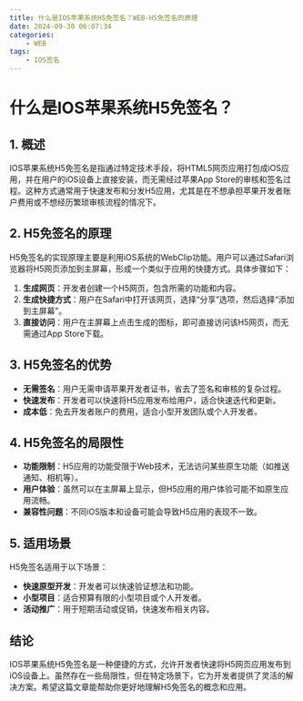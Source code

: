 ```yaml
---
title: 什么是IOS苹果系统H5免签名？WEB-H5免签名的原理
date: 2024-09-30 06:07:34
categories:
    - WEB
tags:
    - IOS签名
---
```



# 什么是IOS苹果系统H5免签名？

## 1. 概述

IOS苹果系统H5免签名是指通过特定技术手段，将HTML5网页应用打包成iOS应用，并在用户的iOS设备上直接安装，而无需经过苹果App Store的审核和签名过程。这种方式通常用于快速发布和分发H5应用，尤其是在不想承担苹果开发者账户费用或不想经历繁琐审核流程的情况下。

## 2. H5免签名的原理

H5免签名的实现原理主要是利用iOS系统的WebClip功能。用户可以通过Safari浏览器将H5网页添加到主屏幕，形成一个类似于应用的快捷方式。具体步骤如下：

1. **生成网页**：开发者创建一个H5网页，包含所需的功能和内容。
2. **生成快捷方式**：用户在Safari中打开该网页，选择“分享”选项，然后选择“添加到主屏幕”。
3. **直接访问**：用户在主屏幕上点击生成的图标，即可直接访问该H5网页，而无需通过App Store下载。

## 3. H5免签名的优势

- **无需签名**：用户无需申请苹果开发者证书，省去了签名和审核的复杂过程。
- **快速发布**：开发者可以快速将H5应用发布给用户，适合快速迭代和更新。
- **成本低**：免去开发者账户的费用，适合小型开发团队或个人开发者。

## 4. H5免签名的局限性

- **功能限制**：H5应用的功能受限于Web技术，无法访问某些原生功能（如推送通知、相机等）。
- **用户体验**：虽然可以在主屏幕上显示，但H5应用的用户体验可能不如原生应用流畅。
- **兼容性问题**：不同iOS版本和设备可能会导致H5应用的表现不一致。

## 5. 适用场景

H5免签名适用于以下场景：

- **快速原型开发**：开发者可以快速验证想法和功能。
- **小型项目**：适合预算有限的小型项目或个人开发者。
- **活动推广**：用于短期活动或促销，快速发布相关内容。

## 结论

IOS苹果系统H5免签名是一种便捷的方式，允许开发者快速将H5网页应用发布到iOS设备上。虽然存在一些局限性，但在特定场景下，它为开发者提供了灵活的解决方案。希望这篇文章能帮助你更好地理解H5免签名的概念和应用。